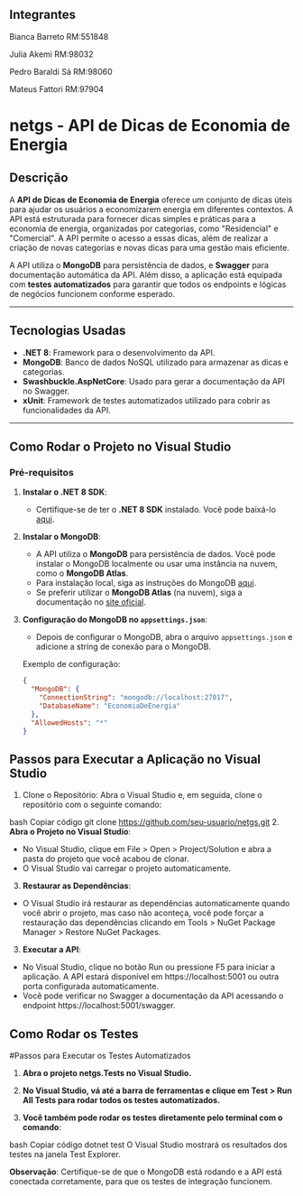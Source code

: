 ## Integrantes

Bianca Barreto RM:551848

Julia Akemi RM:98032

Pedro Baraldi Sá RM:98060

Mateus Fattori RM:97904

# netgs - API de Dicas de Economia de Energia

## Descrição

A **API de Dicas de Economia de Energia** oferece um conjunto de dicas úteis para ajudar os usuários a economizarem energia em diferentes contextos. A API está estruturada para fornecer dicas simples e práticas para a economia de energia, organizadas por categorias, como "Residencial" e "Comercial". A API permite o acesso a essas dicas, além de realizar a criação de novas categorias e novas dicas para uma gestão mais eficiente.

A API utiliza o **MongoDB** para persistência de dados, e **Swagger** para documentação automática da API. Além disso, a aplicação está equipada com **testes automatizados** para garantir que todos os endpoints e lógicas de negócios funcionem conforme esperado.

---

## Tecnologias Usadas

- **.NET 8**: Framework para o desenvolvimento da API.
- **MongoDB**: Banco de dados NoSQL utilizado para armazenar as dicas e categorias.
- **Swashbuckle.AspNetCore**: Usado para gerar a documentação da API no Swagger.
- **xUnit**: Framework de testes automatizados utilizado para cobrir as funcionalidades da API.

---

## Como Rodar o Projeto no Visual Studio

### **Pré-requisitos**

1. **Instalar o .NET 8 SDK**:
   - Certifique-se de ter o **.NET 8 SDK** instalado. Você pode baixá-lo [aqui](https://dotnet.microsoft.com/download/dotnet/8.0).

2. **Instalar o MongoDB**:
   - A API utiliza o **MongoDB** para persistência de dados. Você pode instalar o MongoDB localmente ou usar uma instância na nuvem, como o **MongoDB Atlas**.
   - Para instalação local, siga as instruções do MongoDB [aqui](https://www.mongodb.com/try/download/community).
   - Se preferir utilizar o **MongoDB Atlas** (na nuvem), siga a documentação no [site oficial](https://www.mongodb.com/cloud/atlas).

3. **Configuração do MongoDB no `appsettings.json`**:
   - Depois de configurar o MongoDB, abra o arquivo `appsettings.json` e adicione a string de conexão para o MongoDB.

   Exemplo de configuração:

   ```json
   {
     "MongoDB": {
       "ConnectionString": "mongodb://localhost:27017",
       "DatabaseName": "EconomiaDeEnergia"
     },
     "AllowedHosts": "*"
   }

## Passos para Executar a Aplicação no Visual Studio
1. Clone o Repositório: Abra o Visual Studio e, em seguida, clone o repositório com o seguinte comando:

bash
Copiar código
git clone https://github.com/seu-usuario/netgs.git
2. **Abra o Projeto no Visual Studio**:

- No Visual Studio, clique em File > Open > Project/Solution e abra a pasta do projeto que você acabou de clonar.
- O Visual Studio vai carregar o projeto automaticamente.
3. **Restaurar as Dependências**:

- O Visual Studio irá restaurar as dependências automaticamente quando você abrir o projeto, mas caso não aconteça, você pode forçar a restauração das dependências clicando em Tools > NuGet Package Manager > Restore NuGet Packages.
3. **Executar a API**:

- No Visual Studio, clique no botão Run ou pressione F5 para iniciar a aplicação. A API estará disponível em https://localhost:5001 ou outra porta configurada automaticamente.
- Você pode verificar no Swagger a documentação da API acessando o endpoint https://localhost:5001/swagger.

## Como Rodar os Testes

#Passos para Executar os Testes Automatizados

1. **Abra o projeto netgs.Tests no Visual Studio.**

2. **No Visual Studio, vá até a barra de ferramentas e clique em Test > Run All Tests para rodar todos os testes automatizados.**

3. **Você também pode rodar os testes diretamente pelo terminal com o comando**:

bash
Copiar código
dotnet test
O Visual Studio mostrará os resultados dos testes na janela Test Explorer.

**Observação**: Certifique-se de que o MongoDB está rodando e a API está conectada corretamente, para que os testes de integração funcionem.

